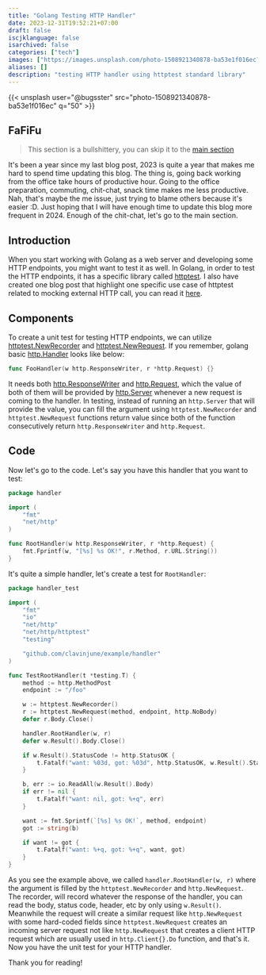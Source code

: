 ```yaml
---
title: "Golang Testing HTTP Handler"
date: 2023-12-31T19:52:21+07:00
draft: false
iscjklanguage: false
isarchived: false
categories: ["tech"]
images: ["https://images.unsplash.com/photo-1508921340878-ba53e1f016ec?w=1920&q=50"]
aliases: []
description: "testing HTTP handler using httptest standard library"
---
```


{{< unsplash user="@bugsster" src="photo-1508921340878-ba53e1f016ec" q="50" >}}

## FaFiFu

> This section is a bullshittery, you can skip it to the [main section](#introduction)

It's been a year since my last blog post, 2023 is quite a year that makes me hard to spend time updating this blog. The thing is, going back working from the office take hours of productive hour. Going to the office preparation, commuting, chit-chat, snack time makes me less productive. Nah, that's maybe the me issue, just trying to blame others because it's easier :D. Just hoping that I will have enough time to update this blog more frequent in 2024. Enough of the chit-chat, let's go to the main section.

## Introduction

When you start working with Golang as a web server and developing some HTTP endpoints, you might want to test it as well. In Golang, in order to test the HTTP endpoints, it has a specific library called [httptest](https://pkg.go.dev/net/http/httptest). I also have created one blog post that highlight one specific use case of httptest related to mocking external HTTP call, you can read it [here](/blogs/mocking-http-call-in-golang-a-better-way/).

## Components

To create a unit test for testing HTTP endpoints, we can utilize [httptest.NewRecorder](https://pkg.go.dev/net/http/httptest#NewRecorder) and [httptest.NewRequest](https://pkg.go.dev/net/http/httptest#NewRequest). If you remember, golang basic [http.Handler](https://pkg.go.dev/net/http#Handler) looks like below:

```go
func FooHandler(w http.ResponseWriter, r *http.Request) {}
```

It needs both [http.ResponseWriter](https://pkg.go.dev/net/http#ResponseWriter) and [http.Request](https://pkg.go.dev/net/http#Request), which the value of both of them will be provided by [http.Server](https://pkg.go.dev/net/http#Server) whenever a new request is coming to the handler. In testing, instead of running an `http.Server` that will provide the value, you can fill the argument using `httptest.NewRecorder` and `httptest.NewRequest` functions return value since both of the function consecutively return `http.ResponseWriter` and `http.Request`.


## Code

Now let's go to the code. Let's say you have this handler that you want to test:

```go
package handler

import (
	"fmt"
	"net/http"
)

func RootHandler(w http.ResponseWriter, r *http.Request) {
	fmt.Fprintf(w, "[%s] %s OK!", r.Method, r.URL.String())
}
```

It's quite a simple handler, let's create a test for `RootHandler`:

```go
package handler_test

import (
	"fmt"
	"io"
	"net/http"
	"net/http/httptest"
	"testing"

	"github.com/clavinjune/example/handler"
)

func TestRootHandler(t *testing.T) {
	method := http.MethodPost
	endpoint := "/foo"

	w := httptest.NewRecorder()
	r := httptest.NewRequest(method, endpoint, http.NoBody)
	defer r.Body.Close()

	handler.RootHandler(w, r)
	defer w.Result().Body.Close()

	if w.Result().StatusCode != http.StatusOK {
		t.Fatalf("want: %03d, got: %03d", http.StatusOK, w.Result().StatusCode)
	}

	b, err := io.ReadAll(w.Result().Body)
	if err != nil {
		t.Fatalf("want: nil, got: %+q", err)
	}

	want := fmt.Sprintf(`[%s] %s OK!`, method, endpoint)
	got := string(b)

	if want != got {
		t.Fatalf("want: %+q, got: %+q", want, got)
	}
}
```

As you see the example above, we called `handler.RootHandler(w, r)` where the argument is filled by the `httptest.NewRecorder` and `http.NewRequest`. The recorder, will record whatever the response of the handler, you can read the body, status code, header, etc by only using `w.Result()`. Meanwhile the request will create a similar request like `http.NewRequest` with some hard-coded fields since `httptest.NewRequest` creates an incoming server request not like `http.NewRequest` that creates a client HTTP request which are usually used in `http.Client{}.Do` function, and that's it. Now you have the unit test for your HTTP handler.

Thank you for reading!
